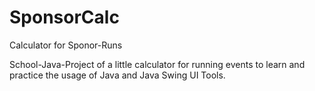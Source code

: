 # SponsorCalc
Calculator for Sponor-Runs

School-Java-Project of a little calculator for running events to learn and practice the usage of Java and Java Swing UI Tools.
